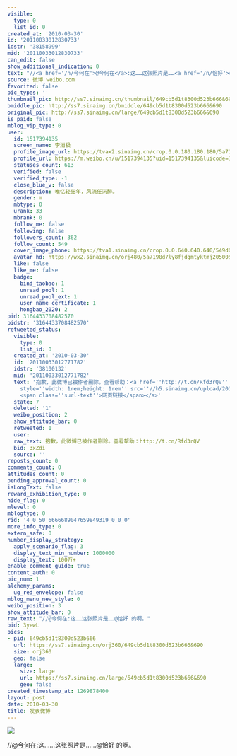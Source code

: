 ```yaml
---
visible:
  type: 0
  list_id: 0
created_at: '2010-03-30'
id: '20110033012830733'
idstr: '38158999'
mid: '20110033012830733'
can_edit: false
show_additional_indication: 0
text: "//<a href='/n/今何在'>@今何在</a>:这……这张照片是……<a href='/n/恰好'>@恰好</a> 的啊。"
source: 微博 weibo.com
favorited: false
pic_types: ''
thumbnail_pic: http://ss7.sinaimg.cn/thumbnail/649cb5d1t8300d523b666&690
bmiddle_pic: http://ss7.sinaimg.cn/bmiddle/649cb5d1t8300d523b666&690
original_pic: http://ss7.sinaimg.cn/large/649cb5d1t8300d523b666&690
is_paid: false
mblog_vip_type: 0
user:
  id: 1517394135
  screen_name: 李消极
  profile_image_url: https://tvax2.sinaimg.cn/crop.0.0.180.180.180/5a7198d7ly8fjdgmtyktmj20500500so.jpg?KID=imgbed,tva&Expires=1606400459&ssig=WEPDJ2e%2BxQ
  profile_url: https://m.weibo.cn/u/1517394135?uid=1517394135&luicode=10000011&lfid=2304131517394135_-_WEIBO_SECOND_PROFILE_WEIBO
  statuses_count: 613
  verified: false
  verified_type: -1
  close_blue_v: false
  description: 唯忆轻狂年，风流任沉醉。
  gender: m
  mbtype: 0
  urank: 33
  mbrank: 0
  follow_me: false
  following: false
  followers_count: 362
  follow_count: 549
  cover_image_phone: https://tva1.sinaimg.cn/crop.0.0.640.640.640/549d0121tw1egm1kjly3jj20hs0hsq4f.jpg
  avatar_hd: https://wx2.sinaimg.cn/orj480/5a7198d7ly8fjdgmtyktmj20500500so.jpg
  like: false
  like_me: false
  badge:
    bind_taobao: 1
    unread_pool: 1
    unread_pool_ext: 1
    user_name_certificate: 1
    hongbao_2020: 2
pid: 3164433708482570
pidstr: '3164433708482570'
retweeted_status:
  visible:
    type: 0
    list_id: 0
  created_at: '2010-03-30'
  id: '20110033012771782'
  idstr: '38100132'
  mid: '20110033012771782'
  text: '抱歉，此微博已被作者删除。查看帮助：<a href=''http://t.cn/Rfd3rQV'' data-hide=''''><span class=''url-icon''><img
    style=''width: 1rem;height: 1rem'' src=''//h5.sinaimg.cn/upload/2015/09/25/3/timeline_card_small_web_default.png''></span>
    <span class=''surl-text''>网页链接</span></a>'
  state: 7
  deleted: '1'
  weibo_position: 2
  show_attitude_bar: 0
  retweeted: 1
  user:
  raw_text: 抱歉，此微博已被作者删除。查看帮助：http://t.cn/Rfd3rQV
  bid: 3xZdi
  source: ''
reposts_count: 0
comments_count: 0
attitudes_count: 0
pending_approval_count: 0
isLongText: false
reward_exhibition_type: 0
hide_flag: 0
mlevel: 0
mblogtype: 0
rid: '4_0_50_6666689047659849319_0_0_0'
more_info_type: 0
extern_safe: 0
number_display_strategy:
  apply_scenario_flag: 3
  display_text_min_number: 1000000
  display_text: 100万+
enable_comment_guide: true
content_auth: 0
pic_num: 1
alchemy_params:
  ug_red_envelope: false
mblog_menu_new_style: 0
weibo_position: 3
show_attitude_bar: 0
raw_text: "//@今何在:这……这张照片是……@恰好 的啊。"
bid: 3yewL
pics:
- pid: 649cb5d1t8300d523b666
  url: https://ss7.sinaimg.cn/orj360/649cb5d1t8300d523b666&690
  size: orj360
  geo: false
  large:
    size: large
    url: https://ss7.sinaimg.cn/large/649cb5d1t8300d523b666&690
    geo: false
created_timestamp_at: 1269878400
layout: post
date: 2010-03-30
title: 发表微博
---
```


![](https://image.baidu.com/search/down?url=http://ss7.sinaimg.cn/large/649cb5d1t8300d523b666&690)

//<a href='/n/今何在'>@今何在</a>:这……这张照片是……<a href='/n/恰好'>@恰好</a> 的啊。

